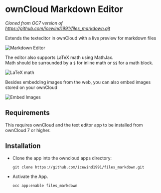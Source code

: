 ownCloud Markdown Editor
=================

*Cloned from OC7 version of https://github.com/icewind1991/files_markdown.git*

Extends the texteditor in ownCloud with a live preview for markdown files

![Markdown Editor](https://i.imgur.com/UAIocNZ.png)

The editor also supports LaTeX math using MathJax.  
Math should be surrounded by a `$` for inline math or `$$` for a math block.

![LaTeX math](https://i.imgur.com/5SpOaoc.png)

Besides embedding images from the web, you can also embed images stored on your ownCloud

![Embed Images](https://i.imgur.com/OfRnjcN.png)

Requirements
---

This requires ownCloud and the text editor app to be installed from ownCloud 7 or higher.

Installation
---

- Clone the app into the owncloud apps directory:

    ``git clone https://github.com/icewind1991/files_markdown.git``

- Activate the App.

    ``occ app:enable files_markdown``
